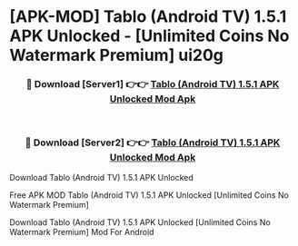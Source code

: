 # [APK-MOD] Tablo (Android TV) 1.5.1 APK Unlocked - [Unlimited Coins No Watermark Premium] ui20g



<div align="center">
<h3>🔴 Download [Server1] 👉👉 <a href="https://momento.my/?title=Tablo_(Android_TV)_1.5.1_APK_Unlocked">Tablo (Android TV) 1.5.1 APK Unlocked Mod Apk</a></h3><br>

<h3>🔴 Download [Server2] 👉👉 <a href="https://momento.my/?title=Tablo_(Android_TV)_1.5.1_APK_Unlocked">Tablo (Android TV) 1.5.1 APK Unlocked Mod Apk</a></h3>
</div>



Download Tablo (Android TV) 1.5.1 APK Unlocked 

Free APK MOD Tablo (Android TV) 1.5.1 APK Unlocked [Unlimited Coins No Watermark Premium]

Download Tablo (Android TV) 1.5.1 APK Unlocked [Unlimited Coins No Watermark Premium] Mod For Android
